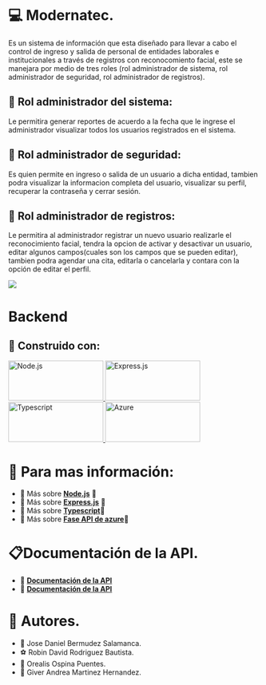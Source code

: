 # :computer: Modernatec. 
Es un sistema de información que esta diseñado para llevar a cabo el control de ingreso y salida de personal de entidades laborales e institucionales a través de registros con reconocomiento facial, este se manejara por medio de tres roles (rol administrador de sistema, rol administrador de seguridad, rol administrador de registros).

## :man: Rol administrador del sistema:
Le permitira generar reportes de acuerdo a la fecha que le ingrese el administrador visualizar todos los usuarios registrados en el sistema. 

## :cop: Rol administrador de seguridad: 
Es quien permite en ingreso o salida de un usuario a dicha entidad, tambien podra visualizar la informacion completa del usuario, visualizar su perfil, recuperar la contraseña y cerrar sesión. 

##  :pencil: Rol administrador de registros:
Le permitira al administrador registrar un nuevo usuario realizarle el reconocimiento facial, tendra la opcion de activar y desactivar un usuario, editar algunos campos(cuales son los campos que se pueden editar), tambien podra agendar una cita, editarla o cancelarla y contara con la opción de editar el perfil.

![](https://www.tecnoschool.com.ar/img/gif-portadas-cursos/entrenamiento-en-programacion2.gif )

# Backend

## :construction_worker: Construido con:
<a href="https://nodejs.org/es/download/" target="_blank"> <img src="https://xurxodev.com/content/images/2015/12/Node-js-Logo.png" alt="Node.js" width="190" height="80"/> </a> <a href="https://programmerclick.com/article/1594856922/" target="_blank"> <img src="https://www.geekandjob.com/uploads/wiki/2e5b0058b2d38158b21439fe06e9b8fabe3cb139.png" alt="Express.js" width="190" height="80"/> </a> <a href="https://apuntes.de/typescript/instalacion-de-typescript/#gsc.tab=0" target="_blank"> <img src="https://miro.medium.com/max/1400/1*pVC_16G2Mv_vK28obTPF5A.png" alt="Typescript" width="190" height="80"/> </a> <a href="https://azure.microsoft.com/es-es/services/cognitive-services/face/#overview" target="_blank"> <img src="https://upload.wikimedia.org/wikipedia/commons/thumb/a/a8/Microsoft_Azure_Logo.svg/374px-Microsoft_Azure_Logo.svg.png" alt="Azure" width="190" height="80"/> </a>

# :pushpin: Para mas información:
* :hammer: Más sobre **[Node.js](https://nodejs.org/es/download/)** :round_pushpin:
* :hammer: Más sobre **[Express.js](https://expressjs.com/es/starter/installing.html)** :round_pushpin:
* :hammer: Más sobre **[Typescript](https://apuntes.de/typescript/instalacion-de-typescript/#gsc.tab=0)**:round_pushpin:
* :hammer: Más sobre **[Fase API de azure](https://azure.microsoft.com/es-es/services/cognitive-services/face/#overview)**:round_pushpin:

# :clipboard:Documentación de la API.
* :card_index: **[Documentación de la API](https://documenter.getpostman.com/view/16901446/Uyr5myTs)**
* :card_index: **[Documentación de la API](https://documenter.getpostman.com/view/16901446/Uyr5myTr)**

# :memo: Autores. 
* :crown: Jose Daniel Bermudez Salamanca.
* :soccer: Robin David Rodriguez Bautista.
* :ribbon: Orealis Ospina Puentes.
* :ribbon: Giver Andrea Martinez Hernandez.
